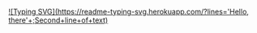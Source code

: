 [![Typing SVG](https://readme-typing-svg.herokuapp.com/?lines='Hello, there'+;Second+line+of+text)](https://git.io/typing-svg)


<!--
**meg151/meg151** is a ✨ _special_ ✨ repository because its `README.md` (this file) appears on your GitHub profile.

  


